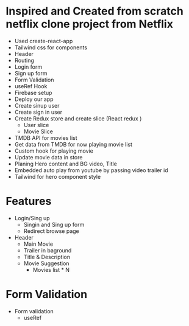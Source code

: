 # Inspired and Created from scratch netflix clone project from Netflix

- Used create-react-app
- Tailwind css for components
- Header
- Routing
- Login form
- Sign up form
- Form Validation
- useRef Hook
- Firebase setup
- Deploy our app
- Create sinup user
- Create sign in user
- Create Redux store and create slice (React redux )
  - User slice
  - Movie Slice
- TMDB API for movies list
- Get data from TMDB for now playing movie list
- Custom hook for playing movie
- Update movie data in store
- Planing Hero content and BG video, Title
- Embedded auto play from youtube by passing video trailer id
- Tailwind for hero component style

# Features

- Login/Sing up
  - Singin and Sing up form
  - Redirect browse page
- Header
  - Main Movie
  - Trailer in baground
  - Title & Description
  - Movie Suggestion
    - Movies list \* N

# Form Validation

- Form validation
  - useRef
